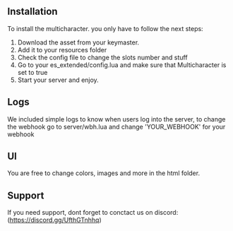 
## Installation

To install the multicharacter. you only have to follow the next steps:

1) Download the asset from your keymaster.
2) Add it to your resources folder
3) Check the config file to change the slots number and stuff
4) Go to your es_extended/config.lua and make sure that Multicharacter is set to true
5) Start your server and enjoy.

## Logs

We included simple logs to know when users log into the server, to change the webhook go to server/wbh.lua and change 'YOUR_WEBHOOK' for your webhook

## UI

You are free to change colors, images and more in the html folder.

## Support

If you need support, dont forget to conctact us on discord: (https://discord.gg/UfthGTnhhq)

